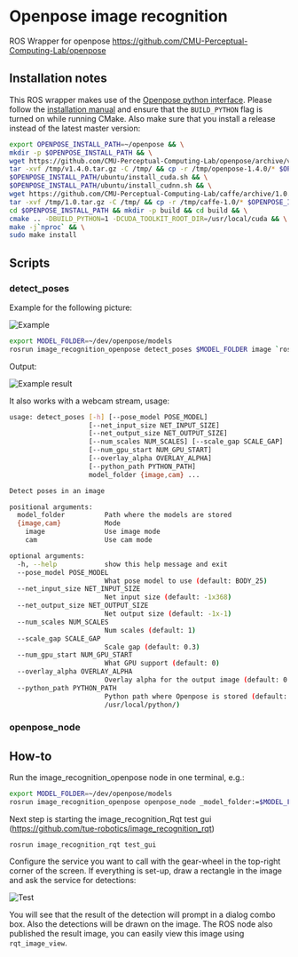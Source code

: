 # Openpose image recognition

ROS Wrapper for openpose https://github.com/CMU-Perceptual-Computing-Lab/openpose

## Installation notes

This ROS wrapper makes use of the [Openpose python interface](https://github.com/CMU-Perceptual-Computing-Lab/openpose/blob/master/doc/modules/python_module.md).
Please follow the [installation manual](https://github.com/CMU-Perceptual-Computing-Lab/openpose/blob/master/doc/installation.md) and ensure that the `BUILD_PYTHON` flag is turned on while running CMake. Also make sure that you install a release instead of the latest master version:

```bash
export OPENPOSE_INSTALL_PATH=~/openpose && \
mkdir -p $OPENPOSE_INSTALL_PATH && \
wget https://github.com/CMU-Perceptual-Computing-Lab/openpose/archive/v1.4.0.tar.gz -O /tmp/v1.4.0.tar.gz && \
tar -xvf /tmp/v1.4.0.tar.gz -C /tmp/ && cp -r /tmp/openpose-1.4.0/* $OPENPOSE_INSTALL_PATH  \
$OPENPOSE_INSTALL_PATH/ubuntu/install_cuda.sh && \
$OPENPOSE_INSTALL_PATH/ubuntu/install_cudnn.sh && \
wget https://github.com/CMU-Perceptual-Computing-Lab/caffe/archive/1.0.tar.gz -O /tmp/1.0.tar.gz && \
tar -xvf /tmp/1.0.tar.gz -C /tmp/ && cp -r /tmp/caffe-1.0/* $OPENPOSE_INSTALL_PATH/3rdparty/caffe && \
cd $OPENPOSE_INSTALL_PATH && mkdir -p build && cd build && \
cmake .. -DBUILD_PYTHON=1 -DCUDA_TOOLKIT_ROOT_DIR=/usr/local/cuda && \
make -j`nproc` && \
sudo make install
```

## Scripts

### detect_poses

Example for the following picture:

![Example](doc/example.jpg)

```bash
export MODEL_FOLDER=~/dev/openpose/models
rosrun image_recognition_openpose detect_poses $MODEL_FOLDER image `rospack find image_recognition_openpose`/doc/example.jpg
```

Output:

![Example result](doc/example_result.jpg)

It also works with a webcam stream, usage:

```bash
usage: detect_poses [-h] [--pose_model POSE_MODEL]
                    [--net_input_size NET_INPUT_SIZE]
                    [--net_output_size NET_OUTPUT_SIZE]
                    [--num_scales NUM_SCALES] [--scale_gap SCALE_GAP]
                    [--num_gpu_start NUM_GPU_START]
                    [--overlay_alpha OVERLAY_ALPHA]
                    [--python_path PYTHON_PATH]
                    model_folder {image,cam} ...

Detect poses in an image

positional arguments:
  model_folder          Path where the models are stored
  {image,cam}           Mode
    image               Use image mode
    cam                 Use cam mode

optional arguments:
  -h, --help            show this help message and exit
  --pose_model POSE_MODEL
                        What pose model to use (default: BODY_25)
  --net_input_size NET_INPUT_SIZE
                        Net input size (default: -1x368)
  --net_output_size NET_OUTPUT_SIZE
                        Net output size (default: -1x-1)
  --num_scales NUM_SCALES
                        Num scales (default: 1)
  --scale_gap SCALE_GAP
                        Scale gap (default: 0.3)
  --num_gpu_start NUM_GPU_START
                        What GPU support (default: 0)
  --overlay_alpha OVERLAY_ALPHA
                        Overlay alpha for the output image (default: 0.6)
  --python_path PYTHON_PATH
                        Python path where Openpose is stored (default:
                        /usr/local/python/)
```

### openpose_node

## How-to

Run the image_recognition_openpose node in one terminal, e.g.:

```bash
export MODEL_FOLDER=~/dev/openpose/models
rosrun image_recognition_openpose openpose_node _model_folder:=$MODEL_FOLDER
```

Next step is starting the image_recognition_Rqt test gui (https://github.com/tue-robotics/image_recognition_rqt)

    rosrun image_recognition_rqt test_gui

Configure the service you want to call with the gear-wheel in the top-right corner of the screen. If everything is set-up, draw a rectangle in the image and ask the service for detections:

![Test](doc/openpose.png)

You will see that the result of the detection will prompt in a dialog combo box. Also the detections will be drawn on the image. The ROS node also published the result image, you can easily view this image using `rqt_image_view`.
